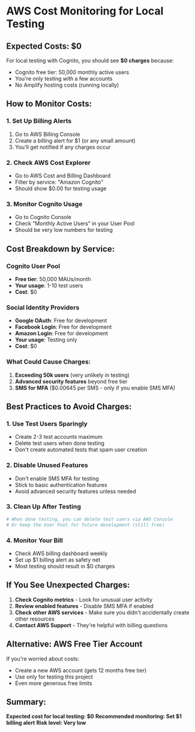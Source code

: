 # AWS Cost Monitoring for Local Testing

## Expected Costs: $0

For local testing with Cognito, you should see **$0 charges** because:
- Cognito free tier: 50,000 monthly active users
- You're only testing with a few accounts
- No Amplify hosting costs (running locally)

## How to Monitor Costs:

### 1. Set Up Billing Alerts
1. Go to AWS Billing Console
2. Create a billing alert for $1 (or any small amount)
3. You'll get notified if any charges occur

### 2. Check AWS Cost Explorer
- Go to AWS Cost and Billing Dashboard
- Filter by service: "Amazon Cognito"
- Should show $0.00 for testing usage

### 3. Monitor Cognito Usage
- Go to Cognito Console
- Check "Monthly Active Users" in your User Pool
- Should be very low numbers for testing

## Cost Breakdown by Service:

### Cognito User Pool
- **Free tier**: 50,000 MAUs/month
- **Your usage**: 1-10 test users
- **Cost**: $0

### Social Identity Providers
- **Google OAuth**: Free for development
- **Facebook Login**: Free for development  
- **Amazon Login**: Free for development
- **Your usage**: Testing only
- **Cost**: $0

### What Could Cause Charges:
1. **Exceeding 50k users** (very unlikely in testing)
2. **Advanced security features** beyond free tier
3. **SMS for MFA** ($0.00645 per SMS - only if you enable SMS MFA)

## Best Practices to Avoid Charges:

### 1. Use Test Users Sparingly
- Create 2-3 test accounts maximum
- Delete test users when done testing
- Don't create automated tests that spam user creation

### 2. Disable Unused Features
- Don't enable SMS MFA for testing
- Stick to basic authentication features
- Avoid advanced security features unless needed

### 3. Clean Up After Testing
```bash
# When done testing, you can delete test users via AWS Console
# Or keep the User Pool for future development (still free)
```

### 4. Monitor Your Bill
- Check AWS billing dashboard weekly
- Set up $1 billing alert as safety net
- Most testing should result in $0 charges

## If You See Unexpected Charges:

1. **Check Cognito metrics** - Look for unusual user activity
2. **Review enabled features** - Disable SMS MFA if enabled
3. **Check other AWS services** - Make sure you didn't accidentally create other resources
4. **Contact AWS Support** - They're helpful with billing questions

## Alternative: AWS Free Tier Account

If you're worried about costs:
- Create a new AWS account (gets 12 months free tier)
- Use only for testing this project
- Even more generous free limits

## Summary:
**Expected cost for local testing: $0**
**Recommended monitoring: Set $1 billing alert**
**Risk level: Very low**
